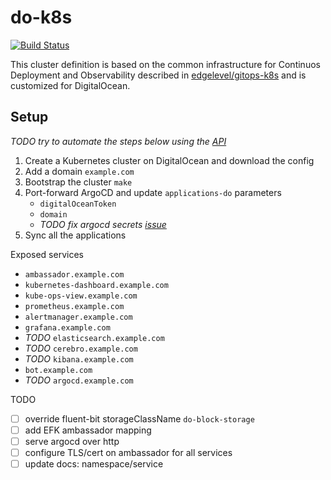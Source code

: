 # do-k8s

[![Build Status][travis-image]][travis-url]

[travis-image]: https://travis-ci.org/niqdev/do-k8s.svg?branch=master
[travis-url]: https://travis-ci.org/niqdev/do-k8s

This cluster definition is based on the common infrastructure for Continuos Deployment and Observability described in [edgelevel/gitops-k8s](https://github.com/edgelevel/gitops-k8s) and is customized for DigitalOcean.

## Setup

*TODO try to automate the steps below using the [API](https://developers.digitalocean.com/documentation/v2)*

1) Create a Kubernetes cluster on DigitalOcean and download the config
2) Add a domain `example.com`
3) Bootstrap the cluster `make`
4) Port-forward ArgoCD and update `applications-do` parameters
    * `digitalOceanToken`
    * `domain`
    * *TODO fix argocd secrets [issue](https://github.com/argoproj/argo-cd/issues/1786)*
4) Sync all the applications

Exposed services
* `ambassador.example.com`
* `kubernetes-dashboard.example.com`
* `kube-ops-view.example.com`
* `prometheus.example.com`
* `alertmanager.example.com`
* `grafana.example.com`
* *TODO* `elasticsearch.example.com`
* *TODO* `cerebro.example.com`
* *TODO* `kibana.example.com`
* `bot.example.com`
* *TODO* `argocd.example.com`

TODO
* [ ] override fluent-bit storageClassName `do-block-storage`
* [ ] add EFK ambassador mapping
* [ ] serve argocd over http
* [ ] configure TLS/cert on ambassador for all services
* [ ] update docs: namespace/service

